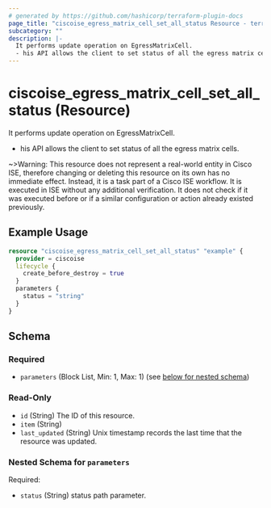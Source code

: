 ```yaml
---
# generated by https://github.com/hashicorp/terraform-plugin-docs
page_title: "ciscoise_egress_matrix_cell_set_all_status Resource - terraform-provider-ciscoise"
subcategory: ""
description: |-
  It performs update operation on EgressMatrixCell.
  - his API allows the client to set status of all the egress matrix cells.
---
```


# ciscoise_egress_matrix_cell_set_all_status (Resource)

It performs update operation on EgressMatrixCell.
- his API allows the client to set status of all the egress matrix cells.


~>Warning: This resource does not represent a real-world entity in Cisco ISE, therefore changing or deleting this resource on its own has no immediate effect. Instead, it is a task part of a Cisco ISE workflow. It is executed in ISE without any additional verification. It does not check if it was executed before or if a similar configuration or action already existed previously.

## Example Usage

```terraform
resource "ciscoise_egress_matrix_cell_set_all_status" "example" {
  provider = ciscoise
  lifecycle {
    create_before_destroy = true
  }
  parameters {
    status = "string"
  }
}
```

<!-- schema generated by tfplugindocs -->
## Schema

### Required

- `parameters` (Block List, Min: 1, Max: 1) (see [below for nested schema](#nestedblock--parameters))

### Read-Only

- `id` (String) The ID of this resource.
- `item` (String)
- `last_updated` (String) Unix timestamp records the last time that the resource was updated.

<a id="nestedblock--parameters"></a>
### Nested Schema for `parameters`

Required:

- `status` (String) status path parameter.


